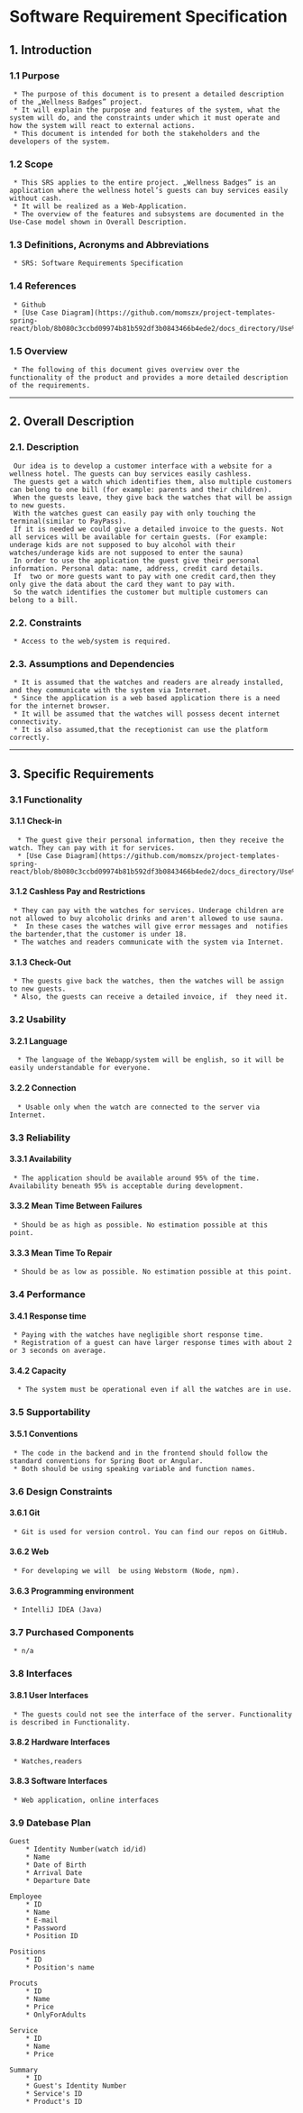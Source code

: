 # Software Requirement Specification

## 1. Introduction

### 1.1 Purpose
     * The purpose of this document is to present a detailed description of the „Wellness Badges” project. 
     * It will explain the purpose and features of the system, what the system will do, and the constraints under which it must operate and how the system will react to external actions. 
     * This document is intended for both the stakeholders and the developers of the system.
### 1.2 Scope
     * This SRS applies to the entire project. „Wellness Badges” is an application where the wellness hotel’s guests can buy services easily without cash. 
     * It will be realized as a Web-Application. 
     * The overview of the features and subsystems are documented in the Use-Case model shown in Overall Description.
### 1.3 Definitions, Acronyms and Abbreviations
     * SRS: Software Requirements Specification
### 1.4 References
     * Github
     * [Use Case Diagram](https://github.com/momszx/project-templates-spring-react/blob/8b080c3ccbd09974b81b592df3b0843466b4ede2/docs_directory/Use%20case%20diagram.png)
### 1.5 Overview
     * The following of this document gives overview over the functionality of the product and provides a more detailed description of the requirements.
___
## 2. Overall Description

### 2.1. Description
     Our idea is to develop a customer interface with a website for a wellness hotel. The guests can buy services easily cashless.
     The guests get a watch which identifies them, also multiple customers can belong to one bill (for example: parents and their children).
     When the guests leave, they give back the watches that will be assign to new guests.
     With the watches guest can easily pay with only touching the terminal(similar to PayPass).
     If it is needed we could give a detailed invoice to the guests. Not all services will be available for certain guests. (For example: underage kids are not supposed to buy alcohol with their watches/underage kids are not supposed to enter the sauna)
     In order to use the application the guest give their personal information. Personal data: name, address, credit card details.
     If  two or more guests want to pay with one credit card,then they only give the data about the card they want to pay with.
     So the watch identifies the customer but multiple customers can belong to a bill.
### 2.2.   Constraints
     * Access to the web/system is required. 
### 2.3.   Assumptions and Dependencies
     * It is assumed that the watches and readers are already installed, and they communicate with the system via Internet.
     * Since the application is a web based application there is a need for the internet browser. 
     * It will be assumed that the watches will possess decent internet connectivity.
     * It is also assumed,that the receptionist can use the platform correctly.
___
## 3. Specific Requirements

### 3.1 Functionality
  #### 3.1.1 Check-in
      * The guest give their personal information, then they receive the watch. They can pay with it for services.
      * [Use Case Diagram](https://github.com/momszx/project-templates-spring-react/blob/8b080c3ccbd09974b81b592df3b0843466b4ede2/docs_directory/Use%20case%20diagram.png)
  #### 3.1.2 Cashless Pay and Restrictions
     * They can pay with the watches for services. Underage children are not allowed to buy alcoholic drinks and aren't allowed to use sauna.
     *  In these cases the watches will give error messages and  notifies the bartender,that the customer is under 18.
     * The watches and readers communicate with the system via Internet.
  #### 3.1.3 Check-Out
     * The guests give back the watches, then the watches will be assign to new guests. 
     * Also, the guests can receive a detailed invoice, if  they need it.

 ### 3.2 Usability
   #### 3.2.1 Language
      * The language of the Webapp/system will be english, so it will be easily understandable for everyone.
   #### 3.2.2 Connection
      * Usable only when the watch are connected to the server via Internet.

 ### 3.3 Reliability
   #### 3.3.1 Availability
     * The application should be available around 95% of the time. Availability beneath 95% is acceptable during development. 
   #### 3.3.2 Mean Time Between Failures
     * Should be as high as possible. No estimation possible at this point.
   #### 3.3.3 Mean Time To Repair
     * Should be as low as possible. No estimation possible at this point.

 ### 3.4 Performance
   #### 3.4.1 Response time
     * Paying with the watches have negligible short response time.
     * Registration of a guest can have larger response times with about 2 or 3 seconds on average.
   #### 3.4.2 Capacity
      * The system must be operational even if all the watches are in use.

 ### 3.5 Supportability
   #### 3.5.1 Conventions
     * The code in the backend and in the frontend should follow the standard conventions for Spring Boot or Angular.
     * Both should be using speaking variable and function names.

 ### 3.6 Design Constraints
   #### 3.6.1 Git
     * Git is used for version control. You can find our repos on GitHub.
   #### 3.6.2 Web 
     * For developing we will  be using Webstorm (Node, npm).
   #### 3.6.3 Programming environment
     * IntelliJ IDEA (Java)
 
 ### 3.7 Purchased Components
     * n/a

 ### 3.8 Interfaces
   #### 3.8.1 User Interfaces
     * The guests could not see the interface of the server. Functionality is described in Functionality.
   #### 3.8.2 Hardware Interfaces
     * Watches,readers
   #### 3.8.3 Software Interfaces 
     * Web application, online interfaces
 ### 3.9 Datebase Plan
    
    Guest
        * Identity Number(watch id/id)
        * Name
        * Date of Birth
        * Arrival Date
        * Departure Date
        
    Employee
        * ID
        * Name
        * E-mail
        * Password
        * Position ID
        
    Positions
        * ID
        * Position's name
        
    Procuts
        * ID
        * Name
        * Price
        * OnlyForAdults
    
    Service
        * ID
        * Name
        * Price
        
    Summary
        * ID
        * Guest's Identity Number
        * Service's ID
        * Product's ID
        
    
        
 

